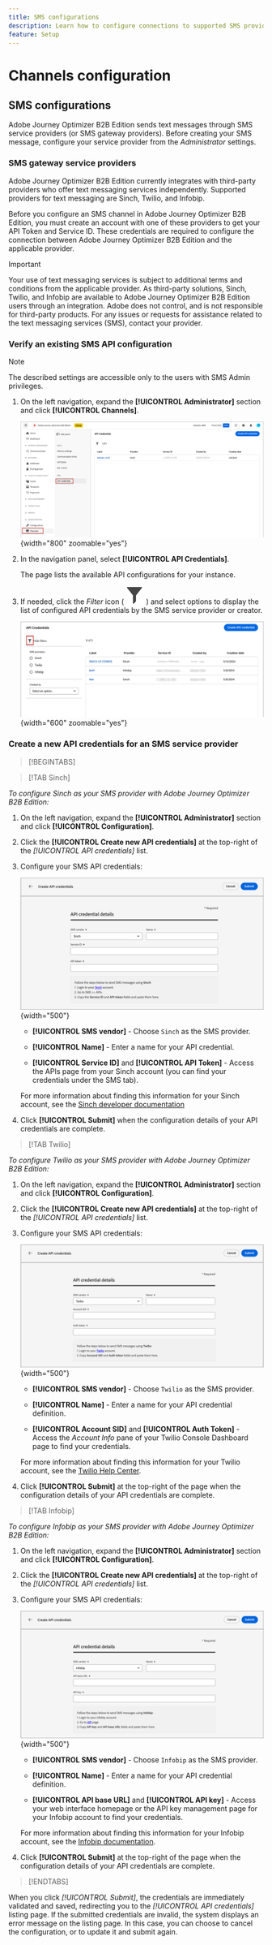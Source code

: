 ```yaml
---
title: SMS configurations
description: Learn how to configure connections to supported SMS providers for use by Journey Optimizer B2B Edition SMS messaging.
feature: Setup
---
```

# Channels configuration

## SMS configurations

Adobe Journey Optimizer B2B Edition sends text messages through SMS service providers (or SMS gateway providers). Before creating your SMS message, configure your service provider from the _Administrator_ settings.

### SMS gateway service providers

Adobe Journey Optimizer B2B Edition currently integrates with third-party providers who offer text messaging services independently. Supported providers for text messaging are Sinch, Twilio, and Infobip. 

Before you configure an SMS channel in Adobe Journey Optimizer B2B Edition, you must create an account with one of these providers to get your API Token and Service ID. These credentials are required to configure the connection between Adobe Journey Optimizer B2B Edition and the applicable provider.

>[!IMPORTANT]
>
>Your use of text messaging services is subject to additional terms and conditions from the applicable provider. As third-party solutions, Sinch, Twilio, and Infobip are available to Adobe Journey Optimizer B2B Edition users through an integration. Adobe does not control, and is not responsible for third-party products. For any issues or requests for assistance related to the text messaging services (SMS), contact your provider.

### Verify an existing SMS API configuration

>[!NOTE]
>
>The described settings are accessible only to the users with SMS Admin privileges.

1. On the left navigation, expand the **[!UICONTROL Administrator]** section and click **[!UICONTROL Channels]**.

   ![Access the congfiguration of SMS API credentials](./assets/config-sms-api.png){width="800" zoomable="yes"}

1. In the navigation panel, select **[!UICONTROL API Credentials]**. 

   The page lists the available API configurations for your instance.
   
1. If needed, click the _Filter_ icon ( ![Show or hide filters icon](../assets/do-not-localize/icon-filter.svg) ) and select options to display the list of configured API credentials by the SMS service provider or creator.

   ![Click the Filter icon to refine the list of API credentials](./assets/config-sms-api-filter.png){width="600" zoomable="yes"}

### Create a new API credentials for an SMS service provider

>[!BEGINTABS]

>[!TAB Sinch]

_To configure Sinch as your SMS provider with Adobe Journey Optimizer B2B Edition:_

1. On the left navigation, expand the **[!UICONTROL Administrator]** section and click **[!UICONTROL Configuration]**.

1. Click the **[!UICONTROL Create new API credentials]** at the top-right of the _[!UICONTROL API credentials]_ list.

1. Configure your SMS API credentials:

   ![Configure the Sinch SMS API credentials](./assets/config-sms-api-sinch.png){width="500"}

   * **[!UICONTROL SMS vendor]** - Choose `Sinch` as the SMS provider.

   * **[!UICONTROL Name]** - Enter a name for your API credential.

   * **[!UICONTROL Service ID]** and **[!UICONTROL API Token]** - Access the APIs page from your Sinch account (you can find your credentials under the SMS tab).

   For more information about finding this information for your Sinch account, see the [Sinch developer documentation](https://developers.sinch.com/docs/sms/getting-started/#2-get-credentials)

1. Click **[!UICONTROL Submit]** when the configuration details of your API credentials are complete.

>[!TAB Twilio]

_To configure Twilio as your SMS provider with Adobe Journey Optimizer B2B Edition:_

1. On the left navigation, expand the **[!UICONTROL Administrator]** section and click **[!UICONTROL Configuration]**.

1. Click the **[!UICONTROL Create new API credentials]** at the top-right of the _[!UICONTROL API credentials]_ list.

1. Configure your SMS API credentials:

   ![Configure the Twilio SMS API credentials](./assets/config-sms-api-twilio.png){width="500"}

   * **[!UICONTROL SMS vendor]** - Choose `Twilio` as the SMS provider.

   * **[!UICONTROL Name]** - Enter a name for your API credential definition.

   * **[!UICONTROL Account SID]** and **[!UICONTROL Auth Token]** - Access the _Account Info_ pane of your Twilio Console Dashboard page to find your credentials.

   For more information about finding this information for your Twilio account, see the [Twilio Help Center](https://help.twilio.com/articles/14726256820123-What-is-a-Twilio-Account-SID-and-where-can-I-find-it-).

1. Click **[!UICONTROL Submit]** at the top-right of the page when the configuration details of your API credentials are complete.

>[!TAB Infobip]

_To configure Infobip as your SMS provider with Adobe Journey Optimizer B2B Edition:_

1. On the left navigation, expand the **[!UICONTROL Administrator]** section and click **[!UICONTROL Configuration]**.

1. Click the **[!UICONTROL Create new API credentials]** at the top-right of the _[!UICONTROL API credentials]_ list.

1. Configure your SMS API credentials:

   ![Configure the Infobip SMS API credentials](./assets/config-sms-api-infobip.png){width="500"}

   * **[!UICONTROL SMS vendor]** - Choose `Infobip` as the SMS provider.

   * **[!UICONTROL Name]** - Enter a name for your API credential definition.

   * **[!UICONTROL API base URL]** and **[!UICONTROL API key]** - Access your web interface homepage or the API key management page for your Infobip account to find your credentials.

   For more information about finding this information for your Infobip account, see the [Infobip documentation](https://www.infobip.com/docs/api/_blank).

1. Click **[!UICONTROL Submit]** at the top-right of the page when the configuration details of your API credentials are complete.

>[!ENDTABS]

When you click _[!UICONTROL Submit]_, the credentials are immediately validated and saved, redirecting you to the _[!UICONTROL API credentials]_ listing page. If the submitted credentials are invalid, the system displays an error message on the listing page. In this case, you can choose to cancel the configuration, or to update it and submit again.

